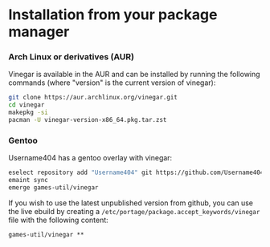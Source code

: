 # Installation from your package manager

### Arch Linux or derivatives (AUR)

Vinegar is available in the AUR and can be installed by running the following commands (where "version" is the current version of vinegar):

```sh
git clone https://aur.archlinux.org/vinegar.git
cd vinegar
makepkg -si
pacman -U vinegar-version-x86_64.pkg.tar.zst
```

### Gentoo
Username404 has a gentoo overlay with vinegar:
```sh
eselect repository add "Username404" git https://github.com/Username404-59/gentoo_overlay.git
emaint sync
emerge games-util/vinegar
```

If you wish to use the latest unpublished version from github, you can use the live ebuild by creating a `/etc/portage/package.accept_keywords/vinegar` file with the following content:
```gentoo
games-util/vinegar **
```
